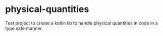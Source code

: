 # physical-quantities

Test project to create a kotlin lib to handle physical quantities in code in a type safe manner.
